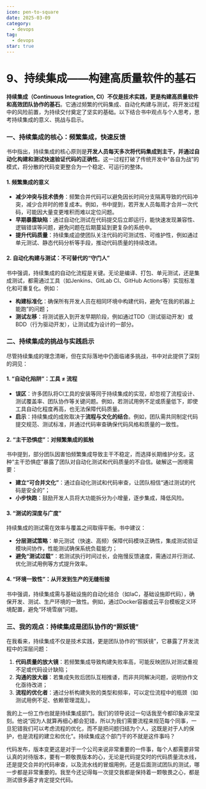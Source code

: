 ```yaml
---
icon: pen-to-square
date: 2025-03-09
category:
  - devops
tag:
  - devops
star: true
---
```


# 9、持续集成——构建高质量软件的基石



**持续集成（Continuous Integration, CI）不仅是技术实践，更是构建高质量软件和高效团队协作的基石**。它通过频繁的代码集成、自动化构建与测试，将开发过程中的风险前置，为持续交付奠定了坚实的基础。以下结合书中观点与个人思考，思考持续集成的意义、挑战与启示。



### **一、持续集成的核心：频繁集成，快速反馈**



书中指出，持续集成的核心原则是**开发人员每天多次将代码集成到主干，并通过自动化构建和测试快速验证代码的正确性**。这一过程打破了传统开发中“各自为战”的模式，将分散的代码变更整合为一个稳定、可运行的整体。

#### **1. 频繁集成的意义**
- **减少冲突与技术债务**：频繁合并代码可以避免因长时间分支隔离导致的代码冲突，减少合并时的修复成本。例如，书中提到，若开发人员每周才合并一次代码，可能因大量变更堆积而难以定位问题。
- **早期暴露缺陷**：通过自动化测试在代码提交后立即运行，能快速发现兼容性、逻辑错误等问题，避免问题在后期蔓延到更复杂的系统中。
- **提升代码质量**：持续集成迫使团队关注代码的可测试性、可维护性，例如通过单元测试、静态代码分析等手段，推动代码质量的持续改进。

#### **2. 自动化构建与测试：不可替代的“守门人”**
书中强调，持续集成的自动化流程是关键。无论是编译、打包、单元测试，还是集成测试，都需通过工具（如Jenkins、GitLab CI、GitHub Actions等）实现标准化和可重复化。例如：
- **构建标准化**：确保所有开发人员在相同环境中构建代码，避免“在我的机器上能跑”的问题；
- **测试左移**：将测试嵌入到开发早期阶段，例如通过TDD（测试驱动开发）或BDD（行为驱动开发），让测试成为设计的一部分。



### **二、持续集成的挑战与实践启示**



尽管持续集成的理念清晰，但在实际落地中仍面临诸多挑战，书中对此提供了深刻的洞见：

#### **1. “自动化陷阱”：工具 ≠ 流程**
- **误区**：许多团队将CI工具的安装等同于持续集成的实现，却忽视了流程设计、测试覆盖率、团队协作等关键问题。例如，若测试用例不足或质量低下，即使工具自动化程度再高，也无法保障代码质量。
- **启示**：持续集成的成败取决于**流程与文化的结合**。例如，团队需共同制定代码提交规范、测试标准，并通过代码审查确保代码风格和质量的一致性。

#### **2. “主干恐惧症”：对频繁集成的抵触**
书中提到，部分团队因害怕频繁集成导致主干不稳定，而选择长期维护分支。这种“主干恐惧症”暴露了团队对自动化测试和代码质量的不自信。破解这一困境需要：
- **建立“可合并文化”**：通过自动化测试和代码审查，让团队相信“通过测试的代码是安全的”；
- **小步快跑**：鼓励开发人员将大功能拆分为小增量，逐步集成，降低风险。

#### **3. “测试的深度与广度”**
持续集成的测试需在效率与覆盖之间取得平衡。书中建议：
- **分层测试策略**：单元测试（快速、高频）保障代码模块正确性，集成测试验证模块间协作，性能测试确保系统负载能力；
- **避免“测试过载”**：若测试执行时间过长，会拖慢反馈速度，需通过并行测试、优化测试用例等方式提升效率。

#### **4. “环境一致性”：从开发到生产的无缝衔接**
书中强调，持续集成需与基础设施的自动化结合（如IaC，基础设施即代码），确保开发、测试、生产环境的一致性。例如，通过Docker容器或云平台模板定义环境配置，避免“环境雪崩”问题。



### **三、我的观点：持续集成是团队协作的“照妖镜”**



在我看来，持续集成不仅是技术实践，更是团队协作的“照妖镜”，它暴露了开发流程中的深层问题：
1. **代码质量的放大镜**：若频繁集成导致构建失败率高，可能反映团队对测试重视不足或代码设计缺陷；
2. **沟通的放大器**：若集成失败后团队互相推诿，而非共同解决问题，说明协作文化亟待改进；
3. **流程的优化者**：通过分析构建失败的类型和频率，可以定位流程中的瓶颈（如测试用例不足、依赖管理混乱）。

我的上一份工作也就是持续集成部门。我们的领导说过一句话我至今都印象非常深刻。他说“因为人就算再细心都会犯错，所以为我们需要流程来规范每个同事，一旦犯错我们可以考虑流程的优化，而不是把问题归结为个人，这既是对于人的保护，也是流程的建立和优化”。持续集成这个部门干的不就是这件事吗？

代码发布，版本变更这是对于一个公司来说非常重要的一件事，每个人都需要非常认真的对待版本，要有一颗敬畏版本的心，无论是代码提交时的代码质量流水线，还是提交合并的代码审查，以及流水线的冒烟用例，还是后面测试团队的测试，哪一步都是非常重要的。我至今还记得每一次提交我都是保持着一颗敬畏之心，都是测试很多遍才肯定提交代码。

